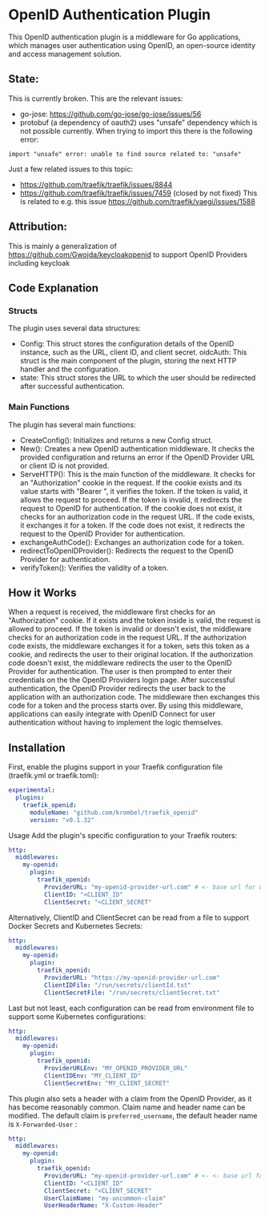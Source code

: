 # OpenID Authentication Plugin

This OpenID authentication plugin is a middleware for Go applications, which manages user authentication using OpenID, an open-source identity and access management solution.

## State:
This is currently broken.
This are the relevant issues:
- go-jose: https://github.com/go-jose/go-jose/issues/56
- protobuf (a dependency of oauth2) uses "unsafe" dependency which is not possible currently. When trying to import this there is the following error:
```
import "unsafe" error: unable to find source related to: "unsafe"
```
Just a few related issues to this topic:
- https://github.com/traefik/traefik/issues/8844
- https://github.com/traefik/traefik/issues/7459 (closed by not fixed)
This is related to e.g. this issue https://github.com/traefik/yaegi/issues/1588

## Attribution:

This is mainly a generalization of https://github.com/Gwojda/keycloakopenid to support OpenID Providers including keycloak

## Code Explanation

### Structs

The plugin uses several data structures:

- Config: This struct stores the configuration details of the OpenID instance, such as the URL, client ID, and client secret.
  oidcAuth: This struct is the main component of the plugin, storing the next HTTP handler and the configuration.
- state: This struct stores the URL to which the user should be redirected after successful authentication.

### Main Functions

The plugin has several main functions:

- CreateConfig(): Initializes and returns a new Config struct.
- New(): Creates a new OpenID authentication middleware. It checks the provided configuration and returns an error if the OpenID Provider URL or client ID is not provided.
- ServeHTTP(): This is the main function of the middleware. It checks for an "Authorization" cookie in the request. If the cookie exists and its value starts with "Bearer ", it verifies the token. If the token is valid, it allows the request to proceed. If the token is invalid, it redirects the request to OpenID for authentication. If the cookie does not exist, it checks for an authorization code in the request URL. If the code exists, it exchanges it for a token. If the code does not exist, it redirects the request to the OpenID Provider for authentication.
- exchangeAuthCode(): Exchanges an authorization code for a token.
- redirectToOpenIDProvider(): Redirects the request to the OpenID Provider for authentication.
- verifyToken(): Verifies the validity of a token.

## How it Works

When a request is received, the middleware first checks for an "Authorization" cookie. If it exists and the token inside is valid, the request is allowed to proceed.
If the token is invalid or doesn't exist, the middleware checks for an authorization code in the request URL.
If the authorization code exists, the middleware exchanges it for a token, sets this token as a cookie, and redirects the user to their original location.
If the authorization code doesn't exist, the middleware redirects the user to the OpenID Provider for authentication.
The user is then prompted to enter their credentials on the the OpenID Providers login page. After successful authentication, the OpenID Provider redirects the user back to the application with an authorization code.
The middleware then exchanges this code for a token and the process starts over.
By using this middleware, applications can easily integrate with OpenID Connect for user authentication without having to implement the logic themselves.

## Installation

First, enable the plugins support in your Traefik configuration file (traefik.yml or traefik.toml):

```yaml
experimental:
  plugins:
    traefik_openid:
      moduleName: "github.com/krombel/traefik_openid"
      version: "v0.1.32"
```

Usage
Add the plugin's specific configuration to your Traefik routers:

```yaml
http:
  middlewares:
    my-openid:
      plugin:
        traefik_openid:
          ProviderURL: "my-openid-provider-url.com" # <- base url for well-known lookup - might by my-keycloak.com/realms/world
          ClientID: "<CLIENT_ID"
          ClientSecret: "<CLIENT_SECRET"
```

Alternatively, ClientID and ClientSecret can be read from a file to support Docker Secrets and Kubernetes Secrets:

```yaml
http:
  middlewares:
    my-openid:
      plugin:
        traefik_openid:
          ProviderURL: "https://my-openid-provider-url.com"
          ClientIDFile: "/run/secrets/clientId.txt"
          ClientSecretFile: "/run/secrets/clientSecret.txt"
```

Last but not least, each configuration can be read from environment file to support some Kubernetes configurations:

```yaml
http:
  middlewares:
    my-openid:
      plugin:
        traefik_openid:
          ProviderURLEnv: "MY_OPENID_PROVIDER_URL"
          ClientIDEnv: "MY_CLIENT_ID"
          ClientSecretEnv: "MY_CLIENT_SECRET"
```

This plugin also sets a header with a claim from the OpenID Provider, as it has become reasonably common. Claim name and header name can be modified.
The default claim is <code>preferred_username</code>, the default header name is <code>X-Forwarded-User</code> :

```yaml
http:
  middlewares:
    my-openid:
      plugin:
        traefik_openid:
          ProviderURL: "my-openid-provider-url.com" # <- <- base url for well-known lookup - might by my-keycloak.com/realms/world
          ClientID: "<CLIENT_ID"
          ClientSecret: "<CLIENT_SECRET"
          UserClaimName: "my-uncommon-claim"
          UserHeaderName: "X-Custom-Header"
```
